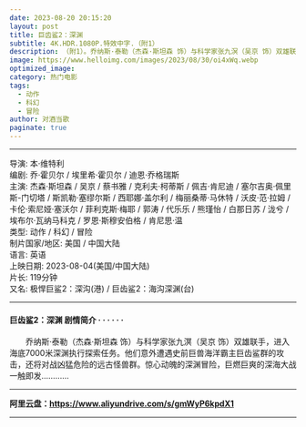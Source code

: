 ```yaml
---
date: 2023-08-20 20:15:20
layout: post
title: 巨齿鲨2：深渊
subtitle: 4K.HDR.1080P.特效中字.（附1）
description: （附1）。乔纳斯·泰勒（杰森·斯坦森 饰）与科学家张九溟（吴京 饰）双雄联手，进入海底7000米深渊执行探索任务。他们意外遭遇史前巨兽海洋霸主巨齿鲨群的攻击，还将对战凶猛危险的远古怪兽群......
image: https://www.helloimg.com/images/2023/08/30/oi4xWq.webp
optimized_image: 
category: 热门电影
tags:
  - 动作
  - 科幻
  - 冒险
author: 对酒当歌
paginate: true
---
```


---

导演: 本·维特利  
编剧: 乔·霍贝尔 / 埃里希·霍贝尔 / 迪恩·乔格瑞斯  
主演: 杰森·斯坦森 / 吴京 / 蔡书雅 / 克利夫·柯蒂斯 / 佩吉·肯尼迪 / 塞尔吉奥·佩里斯-门切塔 / 斯凯勒·塞缪尔斯 / 西耶娜·盖尔利 / 梅丽桑蒂·马休特 / 沃皮·范·拉姆 / 卡伦·索尼娅·塞沃尔 / 菲利克斯·梅耶 / 郭涛 / 代乐乐 / 熊瑾怡 / 白那日苏 / 泷兮 / 埃布尔·瓦纳马科克 / 罗恩·斯穆安伯格 / 肯尼思·温  
类型: 动作 / 科幻 / 冒险  
制片国家/地区: 美国 / 中国大陆  
语言: 英语  
上映日期: 2023-08-04(美国/中国大陆)  
片长: 119分钟  
又名: 极悍巨鲨2：深沟(港) / 巨齿鲨2：海沟深渊(台)  

---

#### 巨齿鲨2：深渊 剧情简介 · · · · · ·

　　乔纳斯·泰勒（杰森·斯坦森 饰）与科学家张九溟（吴京 饰）双雄联手，进入海底7000米深渊执行探索任务。他们意外遭遇史前巨兽海洋霸主巨齿鲨群的攻击，还将对战凶猛危险的远古怪兽群。惊心动魄的深渊冒险，巨燃巨爽的深海大战一触即发…………

---

**阿里云盘：<https://www.aliyundrive.com/s/gmWyP6kpdX1>**

---
